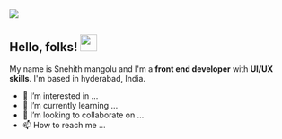 <img src="https://export-download.canva.com/OG_QI/DAEbEpOG_QI/33/0/0001-3124986989.png?X-Amz-Algorithm=AWS4-HMAC-SHA256&X-Amz-Credential=AKIAJHKNGJLC2J7OGJ6Q%2F20210618%2Fus-east-1%2Fs3%2Faws4_request&X-Amz-Date=20210618T175127Z&X-Amz-Expires=85798&X-Amz-Signature=06cdf259b9edb3da606e5bd5fc0094c72bac724b1d045931f8486f95dfeca93b&X-Amz-SignedHeaders=host&response-content-disposition=attachment%3B%20filename%2A%3DUTF-8%27%27Black%2520Technology%2520LinkedIn%2520Banner.png&response-expires=Sat%2C%2019%20Jun%202021%2017%3A41%3A25%20GMT"/>

##  Hello, folks! <img src="https://raw.githubusercontent.com/MartinHeinz/MartinHeinz/master/wave.gif" width="30px">
My name is Snehith mangolu and I'm a **front end developer** with **UI/UX skills**. I'm based in hyderabad, India.
- 👀 I’m interested in ...
- 🌱 I’m currently learning ...
- 💞️ I’m looking to collaborate on ...
- 📫 How to reach me ...

<!---
Snehith1710/Snehith1710 is a ✨ special ✨ repository because its `README.md` (this file) appears on your GitHub profile.
You can click the Preview link to take a look at your changes.
--->
